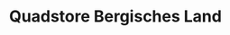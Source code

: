 ---
title: "Quadstore Bergisches Land"
url: /leichlingen-rheinland/quadstore-bergisches-land/
shop: Quad
---